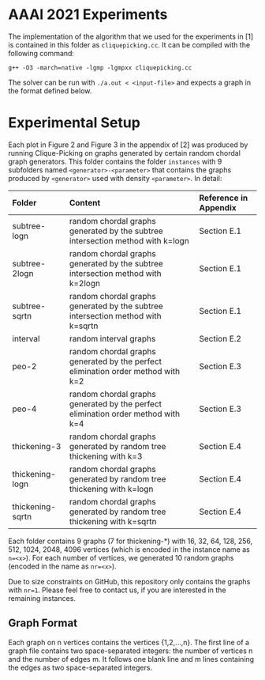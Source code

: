 # AAAI 2021 Experiments
The implementation of the algorithm that we used for the experiments in [1] is contained in this folder as `cliquepicking.cc`. It can be compiled with the following command:

```
g++ -O3 -march=native -lgmp -lgmpxx cliquepicking.cc
```

The solver can be run with `./a.out < <input-file>` and expects a graph in the format defined below.

# Experimental Setup

Each plot in Figure 2 and Figure 3 in the appendix of [2] was
produced by running Clique-Picking on graphs generated by certain
random chordal graph generators. This folder contains the folder `instances` with 9 subfolders
named `<generator>-<parameter>` that contains the graphs produced by
`<generator>` used with density `<parameter>`. In detail:

| Folder           | Content                                                                          | Reference in Appendix |
| :--              | :--                                                                              | :--                   |
| subtree-logn     | random chordal graphs generated by the subtree intersection method with k=logn   | Section E.1           |
| subtree-2logn    | random chordal graphs generated by the subtree intersection method with k=2logn  | Section E.1           |
| subtree-sqrtn    | random chordal graphs generated by the subtree intersection method with k=sqrtn  | Section E.1           |
| interval         | random interval graphs                                                           | Section E.2           |
| peo-2            | random chordal graphs generated by the perfect elimination order method with k=2 | Section E.3           |
| peo-4            | random chordal graphs generated by the perfect elimination order method with k=4 | Section E.3           |
| thickening-3     | random chordal graphs generated by random tree thickening with k=3               | Section E.4           |
| thickening-logn  | random chordal graphs generated by random tree thickening with k=logn            | Section E.4           |
| thickening-sqrtn | random chordal graphs generated by random tree thickening with k=sqrtn           | Section E.4           |

Each folder contains 9 graphs (7 for thickening-*) with 16, 32, 64, 128, 256, 512, 1024, 2048, 4096 vertices (which is encoded in the instance name as `n=<x>`).
For each number of vertices, we generated 10 random graphs (encoded in the name as `nr=<x>`). 

Due to size constraints on GitHub, this repository only contains the graphs with `nr=1`. Please feel free to contact us, if you are interested in the remaining instances.

## Graph Format

Each graph on n vertices contains the vertices {1,2,...,n}. The first line of a graph file contains two space-separated integers: the number of vertices n and the number of edges m. It follows one blank line and m lines containing the edges as two space-separated integers.
